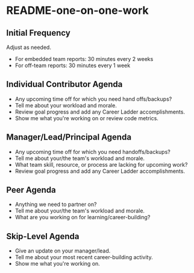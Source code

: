 # README-one-on-one-work

## Initial Frequency

Adjust as needed.

* For embedded team reports: 30 minutes every 2 weeks
* For off-team reports: 30 minutes every 1 week

## Individual Contributor Agenda

* Any upcoming time off for which you need hand offs/backups?
* Tell me about your workload and morale.
* Review goal progress and add any Career Ladder accomplishments.
* Show me what you're working on or review code metrics.

## Manager/Lead/Principal Agenda

* Any upcoming time off for which you need handoffs/backups?
* Tell me about your/the team's workload and morale.
* What team skill, resource, or process are lacking for upcoming work?
* Review goal progress and add any Career Ladder accomplishments.

## Peer Agenda

* Anything we need to partner on?
* Tell me about your/the team's workload and morale.
* What are you working on for learning/career-building?

## Skip-Level Agenda

* Give an update on your manager/lead.
* Tell me about your most recent career-building activity.
* Show me what you're working on.
